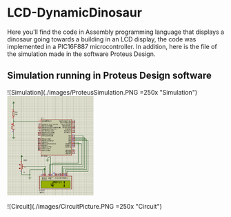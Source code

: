# LCD-DynamicDinosaur
Here you'll find the code in Assembly programming language that displays a dinosaur going towards a building in an LCD display, the code was implemented in a PIC16F887 microcontroller. In addition, here is the file of the simulation made in the software Proteus Design.

## Simulation running in Proteus Design software
![Simulation](./images/ProteusSimulation.PNG =250x  "Simulation")
<img src="./images/ProteusSimulation.PNG" alt="Simulation" width="200"/>

![Circuit](./images/CircuitPicture.PNG =250x "Circuit")
